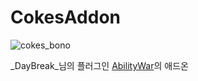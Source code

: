 # CokesAddon
![cokes_bono](https://user-images.githubusercontent.com/67231422/113172566-7c607780-9283-11eb-9921-6ffd0b8cd35c.png)

_DayBreak_님의 플러그인 [AbilityWar](https://github.com/DayBreak365/AbilityWar)의 애드온
